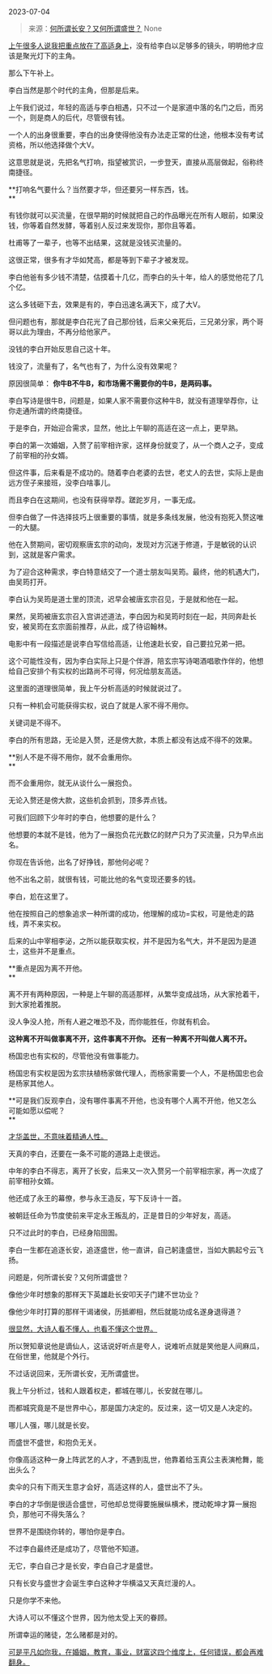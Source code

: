 2023-07-04

> 来源：[何所谓长安？又何所谓盛世？](http://mp.weixin.qq.com/s?__biz=MzU3NDc5Nzc0NQ==&amp;mid=2247524809&amp;idx=1&amp;sn=68c44e978b5ec17f20f34eef0d67e49d&amp;chksm=fd2ec317ca594a01ff3e875bb5c7f28825352cee92633fa70b47265072cedf335e28710c3e09&amp;scene=127#wechat_redirect)
> None

[上午很多人说我把重点放在了高适身上](http://mp.weixin.qq.com/s?__biz=MzU0MjYwNDU2Mw==&mid=2247511489&idx=1&sn=8d2440b9a0bff15e86c03a1d022622ab&chksm=fb1ac1bdcc6d48ab37c27a86881fd1d44546d19bf038aa398ae27e448d8b83501413c0cec405&scene=21#wechat_redirect)，没有给李白以足够多的镜头，明明他才应该是聚光灯下的主角。

那么下午补上。

李白当然是那个时代的主角，但那是后来。

上午我们说过，年轻的高适与李白相遇，只不过一个是家道中落的名门之后，而另一个，则是商人的后代，尽管很有钱。

一个人的出身很重要，李白的出身使得他没有办法走正常的仕途，他根本没有考试资格，所以他选择做个大V。  

这意思就是说，先把名气打响，指望被赏识，一步登天，直接从高层做起，俗称终南捷径。  

 **打响名气要什么？当然要才华，但还要另一样东西，钱。  
**

有钱你就可以买流量，在很早期的时候就把自己的作品曝光在所有人眼前，如果没钱，你等着自然发酵，等着别人反过来发现你，那你且等着。

杜甫等了一辈子，也等不出结果，这就是没钱买流量的。

这很正常，很多有才华如梵高，都是等到下辈子才被发现。  

李白他爸有多少钱不清楚，估摸着十几亿，而李白的头十年，给人的感觉他花了几个亿。  

这么多钱砸下去，效果是有的，李白迅速名满天下，成了大V。

但问题也有，那就是李白花光了自己那份钱，后来父亲死后，三兄弟分家，两个哥哥以此为理由，不再分给他家产。  

没钱的李白开始反思自己这十年。  

钱没了，流量有了，名气也有了，为什么没有效果呢？

原因很简单： **你牛B不牛B，和市场需不需要你的牛B，是两码事。**

李白写诗是很牛B，问题是，如果人家不需要你这种牛B，就没有道理举荐你，让你走通所谓的终南捷径。  

于是李白，开始迎合需求，显然，他比上午聊的高适在这一点上，更早熟。

李白的第一次婚姻，入赘了前宰相许家，这样身份就变了，从一个商人之子，变成了前宰相的孙女婿。

但这件事，后来看是不成功的。随着李白老婆的去世，老丈人的去世，实际上是由远方侄子来接班，没李白啥事儿。  

而且李白在这期间，也没有获得举荐。蹉跎岁月，一事无成。

但李白做了一件选择技巧上很重要的事情，就是多条线发展，他没有抱死入赘这唯一的大腿。  

他在入赘期间，密切观察唐玄宗的动向，发现对方沉迷于修道，于是敏锐的认识到，这就是客户需求。  

为了迎合这种需求，李白特意结交了一个道士朋友叫吴筠。最终，他的机遇大门，由吴筠打开。

李白认为吴筠是道士里的顶流，迟早会被唐玄宗召见，于是就和他在一起。

果然，吴筠被唐玄宗召入宫讲述道法，李白因为和吴筠时刻在一起，共同奔赴长安，被吴筠在玄宗面前推荐，从此，成了待诏翰林。

电影中有一段描述是说李白写信给高适，让他速赴长安，自己要拉兄弟一把。

这个可能性没有，因为李白实际上只是个伴游，陪玄宗写诗喝酒唱歌作伴的，他想给自己安排个有实权的出路尚不可得，何况给朋友高适。

这里面的道理很简单，我上午分析高适的时候就说过了。  

只有一种机会可能获得实权，说白了就是人家不得不用你。  

关键词是不得不。  

李白的所有思路，无论是入赘，还是傍大款，本质上都没有达成不得不的效果。  

 **别人不是不得不用你，就不会重用你。  
**

而不会重用你，就无从谈什么一展抱负。

无论入赘还是傍大款，这些机会抓到，顶多弄点钱。  

可我们回顾下少年时的李白，他想要的是什么？

他想要的本就不是钱，他为了一展抱负花光数亿的财产只为了买流量，只为早点出名。

你现在告诉他，出名了好挣钱，那他何必呢？

他不出名之前，就很有钱，可能比他的名气变现还要多的钱。

李白，尬在这里了。  

他在按照自己的想象追求一种所谓的成功，他理解的成功=实权，可是他走的路线，弄不来实权。  

后来的山中宰相李泌，之所以能获取实权，并不是因为名气大，并不是因为是道士，这些并不是重点。

 **重点是因为离不开他。  
**

离不开有两种原因，一种是上午聊的高适那样，从繁华变成战场，从大家抢着干，到大家抢着推脱。  

没人争没人抢，所有人避之唯恐不及，而你能胜任，你就有机会。  

 **这种离不开叫做事离不开，这件事离不开你。 还有一种离不开叫做人离不开。**

杨国忠也有实权的，尽管他没有做事能力。

杨国忠有实权是因为玄宗扶植杨家做代理人，而杨家需要一个人，不是杨国忠也会是杨家其他人。  

 **可是我们反观李白，没有哪件事离不开他，也没有哪个人离不开他，他又怎么可能如愿以偿呢？  
**

[ 才华盖世，不意味着精通人性。  
](http://mp.weixin.qq.com/s?__biz=Mzg4MTg2MzU3Mg==&mid=2247484138&idx=1&sn=9275e2389c3a93640f16a15de7db2c65&chksm=cf5e3c11f829b50720306749444e142a897e3f2b6fea69799599f2b0cb075233ba6af757dec5&scene=21#wechat_redirect)

天真的李白，还要在一条不可能的道路上走很远。  

中年的李白不得志，离开了长安，后来又一次入赘另一个前宰相宗家，再一次成了前宰相孙女婿。

他还成了永王的幕僚，参与永王造反，写下反诗十一首。  

被朝廷任命为节度使前来平定永王叛乱的，正是昔日的少年好友，高适。

只不过此时的李白，已经身陷囹圄。  

李白一生都在追逐长安，追逐盛世，他一直讲，自己躬逢盛世，当如大鹏起兮云飞扬。

问题是，何所谓长安？又何所谓盛世？

像他少年时想象的那样天下英雄赴长安叩天子门建不世功业？  

像他少年时打算的那样干谒诸侯，历抵卿相，然后就能功成名遂身退得道？

[很显然，大诗人看不懂人，也看不懂这个世界。  
](http://mp.weixin.qq.com/s?__biz=Mzg4MTg2MzU3Mg==&mid=2247484138&idx=1&sn=9275e2389c3a93640f16a15de7db2c65&chksm=cf5e3c11f829b50720306749444e142a897e3f2b6fea69799599f2b0cb075233ba6af757dec5&scene=21#wechat_redirect)

所以贺知章说他是谪仙人，这话说好听点是夸人，说难听点就是笑他是人间麻瓜，在俗世里，他就是个外行。  

不过话说回来，无所谓长安，无所谓盛世。  

我上午分析过，钱和人跟着权走，都城在哪儿，长安就在哪儿。  

而都城究竟是不是世界中心，那是国力决定的。反过来，这一切又是人决定的。  

哪儿人强，哪儿就是长安。  

而盛世不盛世，和抱负无关。  

你像高适这种一身上阵武艺的人才，不遇到乱世，他靠着给玉真公主表演枪舞，能出头么？

卖伞的只有下雨天生意才会好，高适这样的人，盛世出不了头。  

李白的才华倒是很适合盛世，可他却总觉得要施展纵横术，搅动乾坤才算一展抱负，那他可不得失落么？  

世界不是围绕你转的，哪怕你是李白。  

不过李白最终还是成功了，尽管他不知道。  

无它，李白自己才是长安，李白自己才是盛世。  

只有长安与盛世才会诞生李白这种才华横溢又天真烂漫的人。

只是你学不来他。

大诗人可以不懂这个世界，因为他太受上天的眷顾。

所谓幸运的赌徒，怎么赌都是对的。

[可是平凡如你我，在婚姻，教育，事业，财富这四个维度上，任何错误，都会再难翻身。](http://mp.weixin.qq.com/s?__biz=Mzg4MTg2MzU3Mg==&mid=2247484138&idx=1&sn=9275e2389c3a93640f16a15de7db2c65&chksm=cf5e3c11f829b50720306749444e142a897e3f2b6fea69799599f2b0cb075233ba6af757dec5&scene=21#wechat_redirect)

